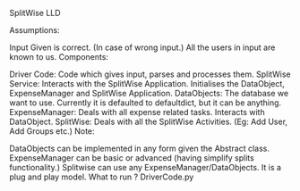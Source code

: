 SplitWise LLD

Assumptions:

Input Given is correct. (In case of wrong input.)
All the users in input are known to us.
Components:

Driver Code: Code which gives input, parses and processes them.
SplitWise Service: Interacts with the SplitWise Application. Initialises the DataObject, ExpenseManager and SplitWise Application.
DataObjects: The database we want to use. Currently it is defaulted to defaultdict, but it can be anything.
ExpenseManager: Deals with all expense related tasks. Interacts with DataObject.
SplitWise: Deals with all the SplitWise Activities. (Eg: Add User, Add Groups etc.)
Note:

DataObjects can be implemented in any form given the Abstract class.
ExpenseManager can be basic or advanced (having simplify splits functionality.)
Splitwise can use any ExpenseManager/DataObjects. It is a plug and play model.
What to run ? DriverCode.py
